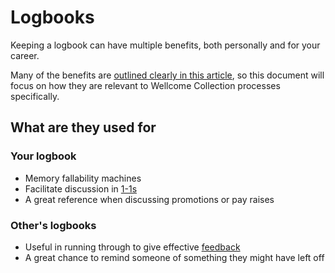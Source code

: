 # Logbooks

Keeping a logbook can have multiple benefits, both personally and for your career.

Many of the benefits are
[outlined clearly in this article](https://jvns.ca/blog/brag-documents/),
so this document will focus on how they are relevant to Wellcome Collection
processes specifically.

## What are they used for

### Your logbook

* Memory fallability machines
* Facilitate discussion in [1-1s](./1-1s.md)
* A great reference when discussing promotions or pay raises

### Other's logbooks

* Useful in running through to give effective [feedback](./feedback)
* A great chance to remind someone of something they might have left off
